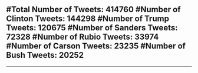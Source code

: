 #Total Number of Tweets: 414760 
#Number of Clinton Tweets: 144298
#Number of Trump Tweets: 120675
#Number of Sanders Tweets: 72328
#Number of Rubio Tweets: 33974
#Number of Carson Tweets: 23235
#Number of Bush Tweets: 20252
---
---
